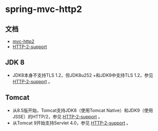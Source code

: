 # spring-mvc-http2

## 文档

- [mvc-http2](https://docs.spring.io/spring/docs/current/spring-framework-reference/web.html#mvc-http2)
- [HTTP-2-support](https://github.com/spring-projects/spring-framework/wiki/HTTP-2-support)

## JDK 8

- JDK8本身不支持TLS 1.2，但JDK8u252 +和JDK9中支持TLS 1.2，参见 [HTTP-2-support](https://github.com/spring-projects/spring-framework/wiki/HTTP-2-support) 。

## Tomcat

- 从8.5版开始，Tomcat支持JDK8（使用Tomcat Native）和JDK9（使用JSSE）的HTTP/2，参见 [HTTP-2-support](https://github.com/spring-projects/spring-framework/wiki/HTTP-2-support) 。
- 从Tomcat 9开始支持Servlet 4.0，参见 [HTTP-2-support](https://github.com/spring-projects/spring-framework/wiki/HTTP-2-support) 。

